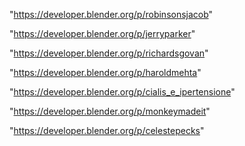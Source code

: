 "https://developer.blender.org/p/robinsonsjacob"

"https://developer.blender.org/p/jerryparker"

"https://developer.blender.org/p/richardsgovan"

"https://developer.blender.org/p/haroldmehta"

"https://developer.blender.org/p/cialis_e_ipertensione"

"https://developer.blender.org/p/monkeymadeit"

"https://developer.blender.org/p/celestepecks"

